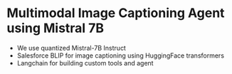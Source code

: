 # Multimodal Image Captioning Agent using Mistral 7B

- We use quantized Mistral-7B Instruct
- Salesforce BLIP for image captioning using HuggingFace transformers
- Langchain for building custom tools and agent